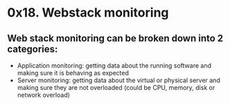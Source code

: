 # 0x18. Webstack monitoring

## Web stack monitoring can be broken down into 2 categories:

* Application monitoring: getting data about the running software and making sure it is behaving as expected
* Server monitoring: getting data about the virtual or physical server and making sure they are not overloaded (could be CPU, memory, disk or network overload)
